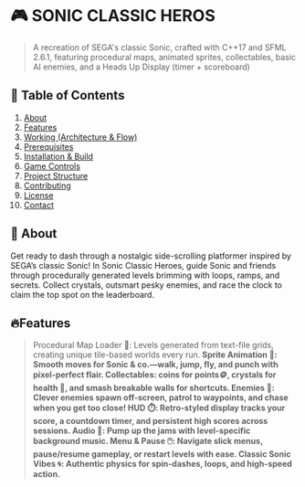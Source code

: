 # 🎮 SONIC CLASSIC HEROS
> A recreation of SEGA's classic Sonic, crafted with C++17 and SFML 2.6.1, featuring procedural maps, animated sprites, collectables, basic AI enemies, and a Heads Up Display (timer + scoreboard)
## 🚀 Table of Contents  
1. [About](#about)  
2. [Features](#features)  
3. [Working (Architecture & Flow)](#working-architecture--flow)  
4. [Prerequisites](#prerequisites)  
5. [Installation & Build](#installation--build)  
6. [Game Controls](#game-controls)  
7. [Project Structure](#project-structure)  
8. [Contributing](#contributing)  
9. [License](#license)  
10. [Contact](#contact)  

## 📖 About  
Get ready to dash through a nostalgic side-scrolling platformer inspired by SEGA’s classic Sonic! In Sonic Classic Heroes, guide Sonic and friends through procedurally generated levels brimming with loops, ramps, and secrets. Collect crystals, outsmart pesky enemies, and race the clock to claim the top spot on the leaderboard. 
## 🔥Features
>Procedural Map Loader 📍: Levels generated from text-file grids, creating unique tile-based worlds every run.<b>
>Sprite Animation 🎥: Smooth moves for Sonic & co.—walk, jump, fly, and punch with pixel-perfect flair.<b>
>Collectables: coins for points🪙, crystals for health 💎, and smash breakable walls  for shortcuts.<b>
>Enemies 🤖: Clever  enemies spawn off-screen, patrol to waypoints, and chase when you get too close!<b>
>HUD ⏱️: Retro-styled display tracks your score, a countdown timer, and persistent high scores across sessions.<b>
>Audio 🎵: Pump up the jams with level-specific background music.<b>
>Menu & Pause 🖱️: Navigate slick menus, pause/resume gameplay, or restart levels with ease.<b>
>Classic Sonic Vibes 🌀: Authentic physics for spin-dashes, loops, and high-speed action.<b>


